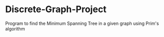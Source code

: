 # Discrete-Graph-Project
Program to find the Minimum Spanning Tree in a given graph using Prim's algorithm
